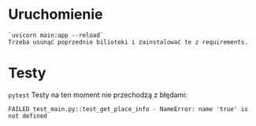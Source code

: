 # Uruchomienie 
    `uvicorn main:app --reload`
    Trzeba usunąć poprzednie bilioteki i zainstalować te z requirements.
# Testy 
`pytest`
 Testy na ten moment nie przechodzą z błędami: 
 ```FAILED test_main.py::test_get_two_places_info - TypeError: unhashable type: 'list'
FAILED test_main.py::test_get_place_info - NameError: name 'true' is not defined
```
